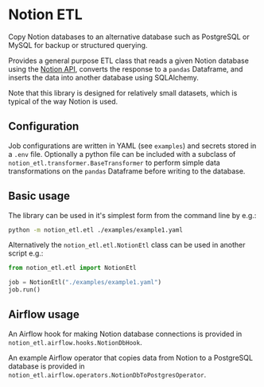 # Notion ETL

Copy Notion databases to an alternative database such as PostgreSQL or MySQL for backup or structured querying.

Provides a general purpose ETL class that reads a given Notion database using the [Notion API](https://developers.notion.com),
converts the response to a `pandas` Dataframe, and inserts the data into another database using SQLAlchemy.

Note that this library is designed for relatively small datasets, which is typical of the way Notion is used.

## Configuration

Job configurations are written in YAML (see `examples`) and secrets stored in a `.env` file.
Optionally a python file can be included with a subclass of `notion_etl.transformer.BaseTransformer` to
perform simple data transformations on the `pandas` Dataframe before writing to the database.

## Basic usage

The library can be used in it's simplest form from the command line by e.g.:

```bash
python -m notion_etl.etl ./examples/example1.yaml
```

Alternatively the `notion_etl.etl.NotionEtl` class can be used in another script e.g.:

```python
from notion_etl.etl import NotionEtl

job = NotionEtl("./examples/example1.yaml")
job.run()
```

## Airflow usage

An Airflow hook for making Notion database connections is provided in `notion_etl.airflow.hooks.NotionDbHook`.

An example Airflow operator that copies data from Notion to a PostgreSQL database is provided in `notion_etl.airflow.operators.NotionDbToPostgresOperator`.
